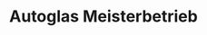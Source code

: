 ---
title: "Autoglas Meisterbetrieb"
url: /kaiserslautern/autoglas-meisterbetrieb/
shop: Autowerkstatt
---